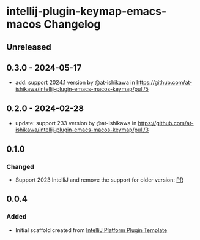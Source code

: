 <!-- Keep a Changelog guide -> https://keepachangelog.com -->

# intellij-plugin-keymap-emacs-macos Changelog

## Unreleased


## 0.3.0 - 2024-05-17
- add: support 2024.1 version by @at-ishikawa in https://github.com/at-ishikawa/intellij-plugin-emacs-macos-keymap/pull/5

## 0.2.0 - 2024-02-28
- update: support 233 version by @at-ishikawa in https://github.com/at-ishikawa/intellij-plugin-emacs-macos-keymap/pull/3

## 0.1.0

### Changed
- Support 2023 IntelliJ and remove the support for older version: [PR](https://github.com/at-ishikawa/intellij-plugin-emacs-macos-keymap/pull/1)

## 0.0.4

### Added
- Initial scaffold created from [IntelliJ Platform Plugin Template](https://github.com/JetBrains/intellij-platform-plugin-template)
